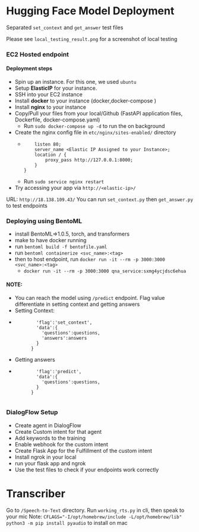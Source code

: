 # Hugging Face Model Deployment
Separated `set_context` and `get_answer` test files

Please see `local_testing_result.png` for a screenshot of local testing 

### EC2 Hosted endpoint
#### Deployment steps
  - Spin up an instance. For this one, we used `ubuntu`
  - Setup **ElasticIP** for your instance. 
  - SSH into your EC2 instance
  - Install **docker** to your instance (docker,docker-compose )
  - Install **nginx** to your instance
  - Copy/Pull your files from your local/Github (FastAPI application files, Dockerfile, docker-compose.yaml)
      - Run `sudo docker-compose up -d` to run the on background
  - Create the nginx config file in `etc/nginx/sites-enabled/` directory
      - ``` server {
            listen 80;
            server_name <Elastic IP Assigned to your Instance>;
            location / {
                proxy_pass http://127.0.0.1:8000;
            }
        }
      - Run `sudo service nginx restart`
  - Try accessing your app via `http://<elastic-ip>/`



URL: `http://18.138.109.43/`
You can run `set_context.py` then `get_answer.py` to test endpoints

### Deploying using BentoML
  - install BentoML=>1.0.5, torch, and transformers
  - make to have docker running
  - run `bentoml build -f bentofile.yaml`
  - run `bentoml containerize <svc_name>:<tag>`
  - then to host endpoint, run `docker run -it --rm -p 3000:3000 <svc_name>:<tag>`
      - `docker run -it --rm -p 3000:3000 qna_service:sxmg4ycjdsc6ehua`
   
#### NOTE:
  - You can reach the model using `/predict` endpoint. Flag value differentiate in setting context and getting answers
  - Setting Context: 
  - ``` json_data = {
            'flag':'set_context',
            'data':{
              'questions':questions,
              'answers':answers
            }
          }
  - Getting answers
  - ``` json_data = {
            'flag':'predict',
            'data':{
              'questions':questions,
            }
          }


### DialogFlow Setup
  - Create agent in DialogFlow
  - Create Custom intent for that agent
  - Add keywords to the training
  - Enable webhook for the custom intent
  - Create Flask App for the Fulfillment of the custom intent
  - Install ngrok in your local
  - run your flask app and ngrok
  - Use the test files to check if your endpoints work correctly

# Transcriber
Go to `/Speech-to-Text` directory. Run `working_rts.py` in cli, then speak to your mic
Note: `CFLAGS="-I/opt/homebrew/include -L/opt/homebrew/lib" python3 -m pip install pyaudio` to install on mac
